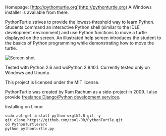 Homepage: [http://pythonturtle.org](http://pythonturtle.org)
A Windows installer is available from there.

PythonTurtle strives to provide the lowest-threshold way to learn Python. Students command an interactive Python shell (similar to the IDLE development environment) and use Python functions to move a turtle displayed on the screen. An illustrated help screen introduces the student to the basics of Python programming while demonstrating how to move the turtle.

![Screen shot](http://pythonturtle.org/images/screenshot.gif)

Tested with Python 2.6 and wxPython 2.8.10.1. Currently tested only on Windows and Ubuntu.

This project is licensed under the MIT license.

PythonTurtle was created by Ram Rachum as a side-project in 2009. I also provide 
[freelance Django/Python development services](https://chipmunkdev.com).

Installing on Linux:

    sudo apt-get install python-wxgtk2.8 git -y
    git clone https://github.com/cool-RR/PythonTurtle.git
    cd PythonTurtle/src
    python pythonturtle.py
